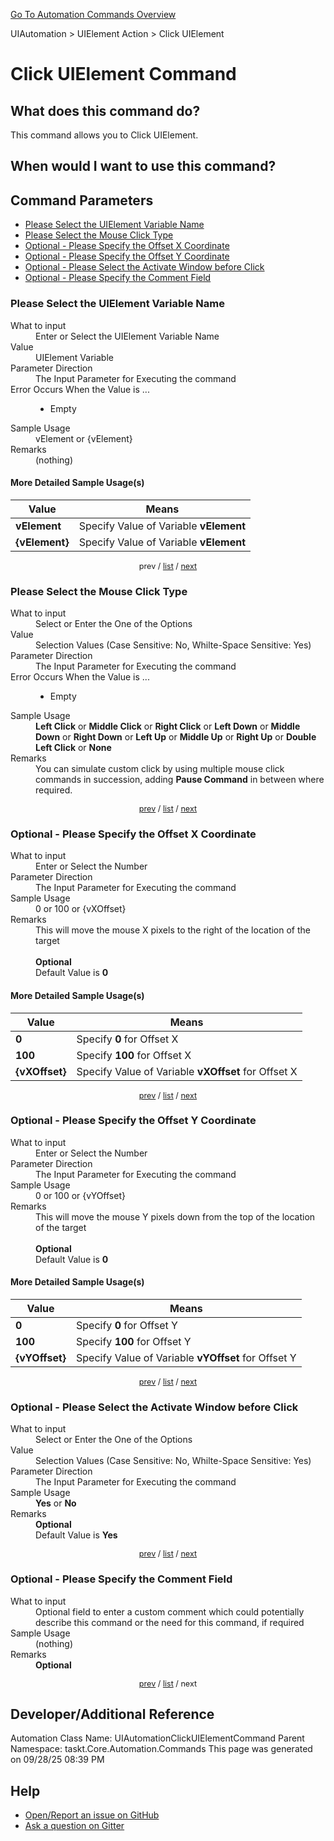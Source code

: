 <!--TITLE: Click UIElement Command -->
<!-- SUBTITLE: a command in the UIAutomation group. -->
[Go To Automation Commands Overview](/automation-commands.md)


UIAutomation &gt; UIElement Action &gt; Click UIElement


# Click UIElement Command


## What does this command do?
This command allows you to Click UIElement.


## When would I want to use this command?



<a id="param_list"></a>
## Command Parameters
- [Please Select the UIElement Variable Name](#param_0)
- [Please Select the Mouse Click Type](#param_1)
- [Optional - Please Specify the Offset X Coordinate](#param_2)
- [Optional - Please Specify the Offset Y Coordinate](#param_3)
- [Optional - Please Select the Activate Window before Click](#param_4)
- [Optional - Please Specify the Comment Field](#param_5)


<a id="param_0"></a>
### Please Select the UIElement Variable Name


<dl>
<dt>What to input</dt><dd>Enter or Select the UIElement Variable Name</dd>
<dt>Value</dt><dd>UIElement Variable</dd>
<dt>Parameter Direction</dt><dd>The Input Parameter for Executing the command</dd>
<dt>Error Occurs When the Value is ...</dt><dd><ul>
<li>Empty</li>
</ul></dd>
<dt>Sample Usage</dt><dd>vElement or {vElement}</dd>
<dt>Remarks</dt><dd>(nothing)</dd>
</dl>




#### More Detailed Sample Usage(s)
| Value | Means |
|---|---|
| <strong>vElement</strong> | Specify Value of Variable **vElement** |
| <strong>{vElement}</strong> | Specify Value of Variable **vElement** |


<div style="font-size: 90%; text-align: center">


prev / [list](#param_list) / [next](#param_1)


</div>


<a id="param_1"></a>
### Please Select the Mouse Click Type


<dl>
<dt>What to input</dt><dd>Select or Enter the One of the Options</dd>
<dt>Value</dt><dd>Selection Values (Case Sensitive: No, Whilte-Space Sensitive: Yes)</dd>
<dt>Parameter Direction</dt><dd>The Input Parameter for Executing the command</dd>
<dt>Error Occurs When the Value is ...</dt><dd><ul>
<li>Empty</li>
</ul></dd>
<dt>Sample Usage</dt><dd><strong>Left Click</strong> or  <strong>Middle Click</strong> or  <strong>Right Click</strong> or  <strong>Left Down</strong> or  <strong>Middle Down</strong> or  <strong>Right Down</strong> or  <strong>Left Up</strong> or  <strong>Middle Up</strong> or  <strong>Right Up</strong> or  <strong>Double Left Click</strong> or  <strong>None</strong></dd>
<dt>Remarks</dt><dd>You can simulate custom click by using multiple mouse click commands in succession, adding <strong>Pause Command</strong> in between where required.</dd>
</dl>




<div style="font-size: 90%; text-align: center">


[prev](#param_1) / [list](#param_list) / [next](#param_2)


</div>


<a id="param_2"></a>
### Optional - Please Specify the Offset X Coordinate


<dl>
<dt>What to input</dt><dd>Enter or Select the Number</dd>
<dt>Parameter Direction</dt><dd>The Input Parameter for Executing the command</dd>
<dt>Sample Usage</dt><dd>0 or 100 or {vXOffset}</dd>
<dt>Remarks</dt><dd>This will move the mouse X pixels to the right of the location of the target<br><br>
<strong>Optional</strong><br>Default Value is <strong>0</strong></dd>
</dl>




#### More Detailed Sample Usage(s)
| Value | Means |
|---|---|
| <strong>0</strong> | Specify **0** for Offset X |
| <strong>100</strong> | Specify **100** for Offset X |
| <strong>{vXOffset}</strong> | Specify Value of Variable **vXOffset** for Offset X |


<div style="font-size: 90%; text-align: center">


[prev](#param_2) / [list](#param_list) / [next](#param_3)


</div>


<a id="param_3"></a>
### Optional - Please Specify the Offset Y Coordinate


<dl>
<dt>What to input</dt><dd>Enter or Select the Number</dd>
<dt>Parameter Direction</dt><dd>The Input Parameter for Executing the command</dd>
<dt>Sample Usage</dt><dd>0 or 100 or {vYOffset}</dd>
<dt>Remarks</dt><dd>This will move the mouse Y pixels down from the top of the location of the target<br><br>
<strong>Optional</strong><br>Default Value is <strong>0</strong></dd>
</dl>




#### More Detailed Sample Usage(s)
| Value | Means |
|---|---|
| <strong>0</strong> | Specify **0** for Offset Y |
| <strong>100</strong> | Specify **100** for Offset Y |
| <strong>{vYOffset}</strong> | Specify Value of Variable **vYOffset** for Offset Y |


<div style="font-size: 90%; text-align: center">


[prev](#param_3) / [list](#param_list) / [next](#param_4)


</div>


<a id="param_4"></a>
### Optional - Please Select the Activate Window before Click


<dl>
<dt>What to input</dt><dd>Select or Enter the One of the Options</dd>
<dt>Value</dt><dd>Selection Values (Case Sensitive: No, Whilte-Space Sensitive: Yes)</dd>
<dt>Parameter Direction</dt><dd>The Input Parameter for Executing the command</dd>
<dt>Sample Usage</dt><dd><strong>Yes</strong> or  <strong>No</strong></dd>
<dt>Remarks</dt><dd><strong>Optional</strong><br>Default Value is <strong>Yes</strong></dd>
</dl>




<div style="font-size: 90%; text-align: center">


[prev](#param_4) / [list](#param_list) / [next](#param_5)


</div>


<a id="param_5"></a>
### Optional - Please Specify the Comment Field


<dl>
<dt>What to input</dt><dd>Optional field to enter a custom comment which could potentially describe this command or the need for this command, if required</dd>
<dt>Sample Usage</dt><dd>(nothing)</dd>
<dt>Remarks</dt><dd><strong>Optional</strong><br></dd>
</dl>




<div style="font-size: 90%; text-align: center">


[prev](#param_5) / [list](#param_list) / next


</div>


## Developer/Additional Reference
Automation Class Name: UIAutomationClickUIElementCommand
Parent Namespace: taskt.Core.Automation.Commands
This page was generated on 09/28/25 08:39 PM


## Help
- [Open/Report an issue on GitHub](https://github.com/rcktrncn/taskt/issues/new)
- [Ask a question on Gitter](https://gitter.im/taskt-rpa/Lobby)
